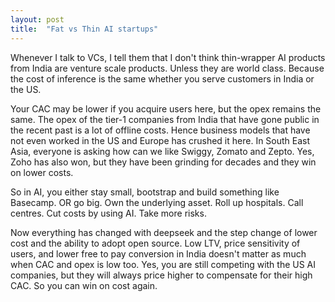 ```yaml
---
layout: post
title:  "Fat vs Thin AI startups"
---
```


Whenever I talk to VCs, I tell them  that I don't think thin-wrapper AI products from India are venture scale products. Unless they are world class. Because the cost of inference is the same whether you serve customers in India or the US.

Your CAC may be lower if you acquire users here, but the opex remains the same. The opex of the tier-1 companies from India that have gone public in the recent past is a lot of offline costs. Hence business models that have not even worked in the US and Europe has crushed it here. In South East Asia, everyone is asking how can we like Swiggy, Zomato and Zepto. Yes, Zoho has also won, but they have been grinding for decades and they win on lower costs.

 So in AI, you either stay small, bootstrap and build something like Basecamp. OR go big. Own the underlying asset. Roll up hospitals. Call centres. Cut costs by using AI. Take more risks.

Now everything has changed with deepseek and the step change of lower cost and the ability to adopt open source. Low LTV, price sensitivity of users, and lower free to pay conversion in India doesn't matter as much when CAC and opex is low too. Yes, you are still competing with the US  AI companies, but they will always price higher to compensate for their high CAC. So you can win on cost again.
